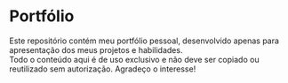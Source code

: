 # Portfólio

Este repositório contém meu portfólio pessoal, desenvolvido apenas para apresentação dos meus projetos e habilidades.  
Todo o conteúdo aqui é de uso exclusivo e não deve ser copiado ou reutilizado sem autorização.
Agradeço o interesse!
